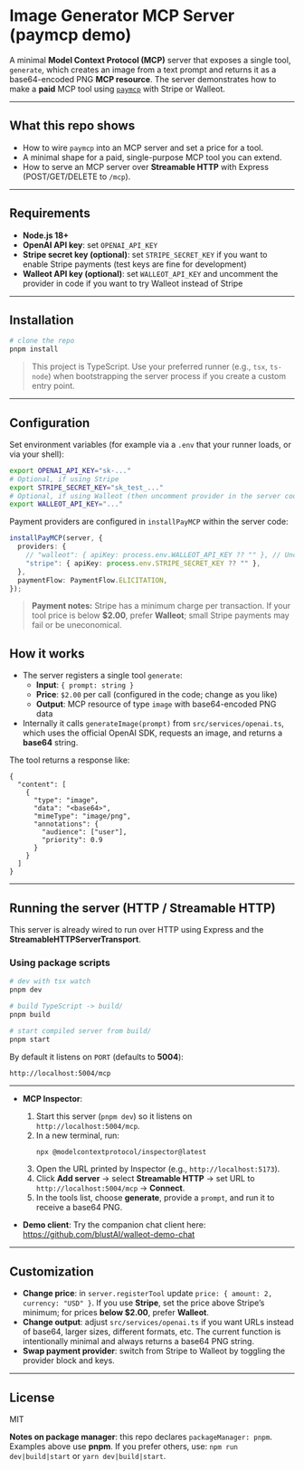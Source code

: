

# Image Generator MCP Server (paymcp demo)

A minimal **Model Context Protocol (MCP)** server that exposes a single tool, `generate`, which creates an image from a text prompt and returns it as a base64-encoded PNG **MCP resource**. The server demonstrates how to make a **paid** MCP tool using [`paymcp`](https://www.npmjs.com/package/paymcp) with Stripe or Walleot.

---

## What this repo shows

- How to wire `paymcp` into an MCP server and set a price for a tool.
- A minimal shape for a paid, single-purpose MCP tool you can extend.
- How to serve an MCP server over **Streamable HTTP** with Express (POST/GET/DELETE to `/mcp`).

---

## Requirements

- **Node.js 18+**
- **OpenAI API key**: set `OPENAI_API_KEY`
- **Stripe secret key (optional)**: set `STRIPE_SECRET_KEY` if you want to enable Stripe payments (test keys are fine for development)
- **Walleot API key (optional)**: set `WALLEOT_API_KEY` and uncomment the provider in code if you want to try Walleot instead of Stripe

---

## Installation

```bash
# clone the repo
pnpm install
```

> This project is TypeScript. Use your preferred runner (e.g., `tsx`, `ts-node`) when bootstrapping the server process if you create a custom entry point.

---

## Configuration

Set environment variables (for example via a `.env` that your runner loads, or via your shell):

```bash
export OPENAI_API_KEY="sk-..."
# Optional, if using Stripe
export STRIPE_SECRET_KEY="sk_test_..."
# Optional, if using Walleot (then uncomment provider in the server code)
export WALLEOT_API_KEY="..."
```

Payment providers are configured in `installPayMCP` within the server code:

```ts
installPayMCP(server, {
  providers: {
    // "walleot": { apiKey: process.env.WALLEOT_API_KEY ?? "" }, // Uncomment to enable Walleot
    "stripe": { apiKey: process.env.STRIPE_SECRET_KEY ?? "" },
  },
  paymentFlow: PaymentFlow.ELICITATION,
});
```

> **Payment notes:** Stripe has a minimum charge per transaction. If your tool price is below **$2.00**, prefer **Walleot**; small Stripe payments may fail or be uneconomical.
 
 

## How it works

- The server registers a single tool `generate`:
  - **Input**: `{ prompt: string }`
  - **Price**: `$2.00` per call (configured in the code; change as you like)
  - **Output**: MCP resource of type `image` with base64-encoded PNG data 
- Internally it calls `generateImage(prompt)` from `src/services/openai.ts`, which uses the official OpenAI SDK, requests an image, and returns a **base64** string.

The tool returns a response like:

```jsonc
{
  "content": [
    {
      "type": "image",
      "data": "<base64>",
      "mimeType": "image/png",
      "annotations": {
        "audience": ["user"],
        "priority": 0.9
      }
    }
  ]
}
```

---

## Running the server (HTTP / Streamable HTTP)

This server is already wired to run over HTTP using Express and the **StreamableHTTPServerTransport**.

### Using package scripts

```bash
# dev with tsx watch
pnpm dev

# build TypeScript -> build/
pnpm build

# start compiled server from build/
pnpm start
```

By default it listens on `PORT` (defaults to **5004**):

```
http://localhost:5004/mcp
```

---

- **MCP Inspector**:
  1. Start this server (`pnpm dev`) so it listens on `http://localhost:5004/mcp`.
  2. In a new terminal, run:
     ```bash
     npx @modelcontextprotocol/inspector@latest
     ```
  3. Open the URL printed by Inspector (e.g., `http://localhost:5173`).
  4. Click **Add server** → select **Streamable HTTP** → set URL to `http://localhost:5004/mcp` → **Connect**.
  5. In the tools list, choose **generate**, provide a `prompt`, and run it to receive a base64 PNG.

- **Demo client**: Try the companion chat client here: https://github.com/blustAI/walleot-demo-chat


---

## Customization

- **Change price**: in `server.registerTool` update `price: { amount: 2, currency: "USD" }`. If you use **Stripe**, set the price above Stripe’s minimum; for prices **below $2.00**, prefer **Walleot**.
- **Change output**: adjust `src/services/openai.ts` if you want URLs instead of base64, larger sizes, different formats, etc. The current function is intentionally minimal and always returns a base64 PNG string.
- **Swap payment provider**: switch from Stripe to Walleot by toggling the provider block and keys.

---

## License

MIT


**Notes on package manager**: this repo declares `packageManager: pnpm`. Examples above use **pnpm**. If you prefer others, use: `npm run dev|build|start` or `yarn dev|build|start`.